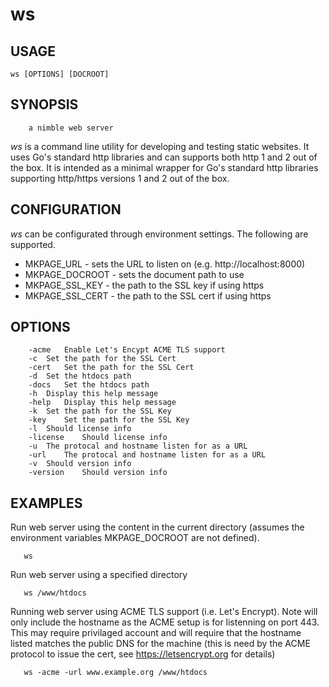 
# ws

## USAGE

    ws [OPTIONS] [DOCROOT]

## SYNOPSIS

```
	a nimble web server
```

_ws_ is a command line utility for developing and testing static websites.
It uses Go's standard http libraries and can supports both http 1 and 2
out of the box.  It is intended as a minimal wrapper for Go's standard
http libraries supporting http/https versions 1 and 2 out of the box.

## CONFIGURATION

_ws_ can be configurated through environment settings. The following are
supported.

+ MKPAGE_URL  - sets the URL to listen on (e.g. http://localhost:8000)
+ MKPAGE_DOCROOT - sets the document path to use
+ MKPAGE_SSL_KEY - the path to the SSL key if using https
+ MKPAGE_SSL_CERT - the path to the SSL cert if using https


## OPTIONS

```
	-acme	Enable Let's Encypt ACME TLS support
	-c	Set the path for the SSL Cert
	-cert	Set the path for the SSL Cert
	-d	Set the htdocs path
	-docs	Set the htdocs path
	-h	Display this help message
	-help	Display this help message
	-k	Set the path for the SSL Key
	-key	Set the path for the SSL Key
	-l	Should license info
	-license	Should license info
	-u	The protocal and hostname listen for as a URL
	-url	The protocal and hostname listen for as a URL
	-v	Should version info
	-version	Should version info
```


## EXAMPLES

Run web server using the content in the current directory
(assumes the environment variables MKPAGE_DOCROOT are not defined).

```
   ws
```

Run web server using a specified directory

```
   ws /www/htdocs
```

Running web server using ACME TLS support (i.e. Let's Encrypt).
Note will only include the hostname as the ACME setup is for
listenning on port 443. This may require privilaged account
and will require that the hostname listed matches the public
DNS for the machine (this is need by the ACME protocol to
issue the cert, see https://letsencrypt.org for details)

```
   ws -acme -url www.example.org /www/htdocs
```

